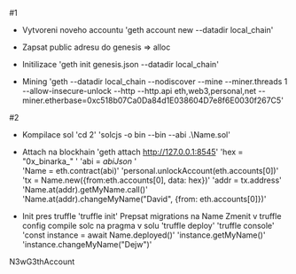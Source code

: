 #1
- Vytvoreni noveho accountu
    'geth account new --datadir local_chain'

- Zapsat public adresu do genesis => alloc

- Initilizace 
    'geth init genesis.json --datadir local_chain'

- Mining
    'geth --datadir local_chain --nodiscover --mine --miner.threads 1 --allow-insecure-unlock --http --http.api eth,web3,personal,net --miner.etherbase=0xc518b07Ca0Da84d1E038604D7e8f6E0030f267C5'


#2
- Kompilace sol
    'cd 2'
    'solcjs -o bin --bin --abi .\Name.sol'

- Attach na blockhain
    'geth attach http://127.0.0.1:8545'
    'hex = "0x_binarka_" '
    'abi = _abiJson_ '  
    'Name = eth.contract(abi)'
    'personal.unlockAccount(eth.accounts[0])'
    'tx = Name.new({from:eth.accounts[0], data: hex})'
    'addr = tx.address'
    'Name.at(addr).getMyName.call()'
    'Name.at(addr).changeMyName("David", {from: eth.accounts[0]})'

- Init pres truffle
    'truffle init'
    Prepsat migrations na Name 
    Zmenit v truffle config compile solc na pragma v solu
    'truffle deploy'
    'truffle console'
    'const instance = await Name.deployed()'
    'instance.getMyName()'
    'instance.changeMyName("Dejw")'







































N3wG3thAccount